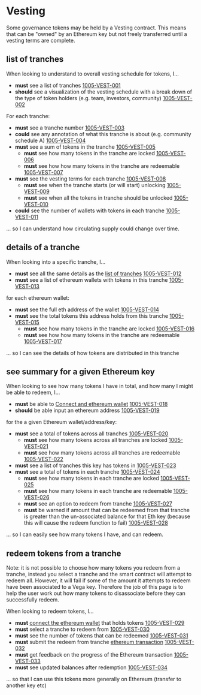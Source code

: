 # Vesting

Some governance tokens may be held by a Vesting contract. This means that can be "owned" by an Ethereum key but not freely transferred until a vesting terms are complete.

## list of tranches

When looking to understand to overall vesting schedule for tokens, I...

- **must** see a list of tranches <a name="1005-VEST-001" href="#1005-VEST-001">1005-VEST-001</a>
- **should** see a visualization of the vesting schedule with a break down of the type of token holders (e.g. team, investors, community) <a name="1005-VEST-002" href="#1005-VEST-002">1005-VEST-002</a>

For each tranche:

- **must** see a tranche number <a name="1005-VEST-003" href="#1005-VEST-003">1005-VEST-003</a>
- **could** see any annotation of what this tranche is about (e.g. community schedule A) <a name="1005-VEST-004" href="#1005-VEST-004">1005-VEST-004</a>
- **must** see a sum of tokens in the tranche <a name="1005-VEST-005" href="#1005-VEST-005">1005-VEST-005</a>
  - **must** see how many tokens in the tranche are locked <a name="1005-VEST-006" href="#1005-VEST-006">1005-VEST-006</a>
  - **must** see how how many tokens in the tranche are redeemable <a name="1005-VEST-007" href="#1005-VEST-007">1005-VEST-007</a>
- **must** see the vesting terms for each tranche <a name="1005-VEST-008" href="#1005-VEST-008">1005-VEST-008</a>
  - **must** see when the tranche starts (or will start) unlocking <a name="1005-VEST-009" href="#1005-VEST-009">1005-VEST-009</a>
  - **must** see when all the tokens in tranche should be unlocked <a name="1005-VEST-010" href="#1005-VEST-010">1005-VEST-010</a>
- **could** see the number of wallets with tokens in each tranche <a name="1005-VEST-011" href="#1005-VEST-011">1005-VEST-011</a>

... so I can understand how circulating supply could change over time.

## details of a tranche

When looking into a specific tranche, I...

- **must** see all the same details as the [list of tranches](#details-of-a-tranche) <a name="1005-VEST-012" href="#1005-VEST-012">1005-VEST-012</a>
- **must** see a list of ethereum wallets with tokens in this tranche <a name="1005-VEST-013" href="#1005-VEST-013">1005-VEST-013</a>

for each ethereum wallet:

- **must** see the full eth address of the wallet <a name="1005-VEST-014" href="#1005-VEST-014">1005-VEST-014</a>
- **must** see the total tokens this address holds from this tranche <a name="1005-VEST-015" href="#1005-VEST-015">1005-VEST-015</a>
  - **must** see how many tokens in the tranche are locked <a name="1005-VEST-016" href="#1005-VEST-016">1005-VEST-016</a>
  - **must** see how how many tokens in the tranche are redeemable <a name="1005-VEST-017" href="#1005-VEST-017">1005-VEST-017</a>

... so I can see the details of how tokens are distributed in this tranche

## see summary for a given Ethereum key

When looking to see how many tokens I have in total, and how many I might be able to redeem, I...

- **must** be able to [Connect and ethereum wallet](0004-EWAL-connect_ethereum_wallet.md) <a name="1005-VEST-018" href="#1005-VEST-018">1005-VEST-018</a>
- **should** be able input an ethereum address <a name="1005-VEST-019" href="#1005-VEST-019">1005-VEST-019</a>

for the a given Ethereum wallet/address/key:

- **must** see a total of tokens across all tranches <a name="1005-VEST-020" href="#1005-VEST-020">1005-VEST-020</a>
  - **must** see how many tokens across all tranches are locked <a name="1005-VEST-021" href="#1005-VEST-021">1005-VEST-021</a>
  - **must** see how many tokens across all tranches are redeemable <a name="1005-VEST-022" href="#1005-VEST-022">1005-VEST-022</a>
- **must** see a list of tranches this key has tokens in <a name="1005-VEST-023" href="#1005-VEST-023">1005-VEST-023</a>
- **must** see a total of tokens in each tranche <a name="1005-VEST-024" href="#1005-VEST-024">1005-VEST-024</a>
  - **must** see how many tokens in each tranche are locked <a name="1005-VEST-025" href="#1005-VEST-025">1005-VEST-025</a>
  - **must** see how many tokens in each tranche are redeemable <a name="1005-VEST-026" href="#1005-VEST-026">1005-VEST-026</a>
  - **must** see an option to redeem from tranche <a name="1005-VEST-027" href="#1005-VEST-027">1005-VEST-027</a>
  - **must** be warned if amount that can be redeemed from that tranche is greater than the un-associated balance for that Eth key (because this will cause the redeem function to fail) <a name="1005-VEST-028" href="#1005-VEST-028">1005-VEST-028</a>

... so I can easily see how many tokens I have, and can redeem.

## redeem tokens from a tranche

Note: it is not possible to choose how many tokens you redeem from a tranche, instead you select a tranche and the smart contract will attempt to redeem all. However, it will fail if some of the amount it attempts to redeem have been associated to a Vega key. Therefore the job of this page is to help the user work out how many tokens to disassociate before they can successfully redeem.

When looking to redeem tokens, I...

- **must** [connect the ethereum wallet](0004-EWAL-connect_ethereum_wallet.md) that holds tokens <a name="1005-VEST-029" href="#1005-VEST-029">1005-VEST-029</a>
- **must** select a tranche to redeem from <a name="1005-VEST-030" href="#1005-VEST-030">1005-VEST-030</a>
- **must** see the number of tokens that can be redeemed <a name="1005-VEST-031" href="#1005-VEST-031">1005-VEST-031</a>
- **must** submit the redeem from tranche [ethereum transaction](0005-ETXN-submit_ethereum_transaction.md) <a name="1005-VEST-032" href="#1005-VEST-032">1005-VEST-032</a>
- **must** get feedback on the progress of the Ethereum transaction <a name="1005-VEST-033" href="#1005-VEST-033">1005-VEST-033</a>
- **must** see updated balances after redemption <a name="1005-VEST-034" href="#1005-VEST-034">1005-VEST-034</a>

... so that I can use this tokens more generally on Ethereum (transfer to another key etc)
 